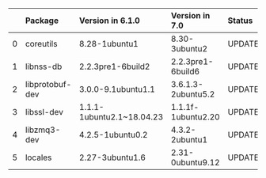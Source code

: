 <!-- markdown-link-check-disable -->

|    | Package         | Version in 6.1.0          | Version in 7.0     | Status   |
|---:|:----------------|:--------------------------|:-------------------|:---------|
|  0 | coreutils       | 8.28-1ubuntu1             | 8.30-3ubuntu2      | UPDATED  |
|  1 | libnss-db       | 2.2.3pre1-6build2         | 2.2.3pre1-6build6  | UPDATED  |
|  2 | libprotobuf-dev | 3.0.0-9.1ubuntu1.1        | 3.6.1.3-2ubuntu5.2 | UPDATED  |
|  3 | libssl-dev      | 1.1.1-1ubuntu2.1~18.04.23 | 1.1.1f-1ubuntu2.20 | UPDATED  |
|  4 | libzmq3-dev     | 4.2.5-1ubuntu0.2          | 4.3.2-2ubuntu1     | UPDATED  |
|  5 | locales         | 2.27-3ubuntu1.6           | 2.31-0ubuntu9.12   | UPDATED  |